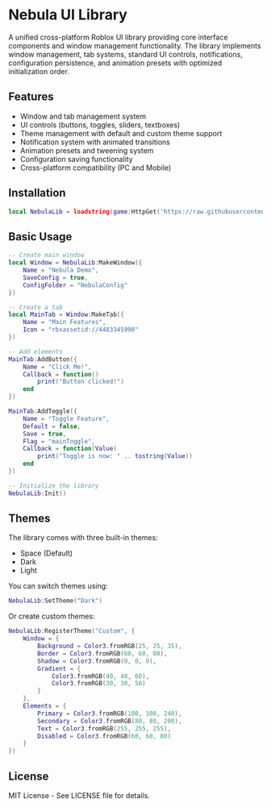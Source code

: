 # Nebula UI Library

A unified cross-platform Roblox UI library providing core interface components and window management functionality. The library implements window management, tab systems, standard UI controls, notifications, configuration persistence, and animation presets with optimized initialization order.

## Features

- Window and tab management system
- UI controls (buttons, toggles, sliders, textboxes)
- Theme management with default and custom theme support
- Notification system with animated transitions
- Animation presets and tweening system
- Configuration saving functionality
- Cross-platform compatibility (PC and Mobile)

## Installation

```lua
local NebulaLib = loadstring(game:HttpGet('https://raw.githubusercontent.com/YOUR_USERNAME/nebula-ui/main/NebulaLibrary.lua'))()
```

## Basic Usage

```lua
-- Create main window
local Window = NebulaLib:MakeWindow({
    Name = "Nebula Demo",
    SaveConfig = true,
    ConfigFolder = "NebulaConfig"
})

-- Create a tab
local MainTab = Window:MakeTab({
    Name = "Main Features",
    Icon = "rbxassetid://4483345998"
})

-- Add elements
MainTab:AddButton({
    Name = "Click Me!",
    Callback = function()
        print("Button clicked!")
    end
})

MainTab:AddToggle({
    Name = "Toggle Feature",
    Default = false,
    Save = true,
    Flag = "mainToggle",
    Callback = function(Value)
        print("Toggle is now: " .. tostring(Value))
    end
})

-- Initialize the library
NebulaLib:Init()
```

## Themes

The library comes with three built-in themes:
- Space (Default)
- Dark
- Light

You can switch themes using:
```lua
NebulaLib:SetTheme("Dark")
```

Or create custom themes:
```lua
NebulaLib:RegisterTheme("Custom", {
    Window = {
        Background = Color3.fromRGB(25, 25, 35),
        Border = Color3.fromRGB(60, 60, 80),
        Shadow = Color3.fromRGB(0, 0, 0),
        Gradient = {
            Color3.fromRGB(40, 40, 60),
            Color3.fromRGB(30, 30, 50)
        }
    },
    Elements = {
        Primary = Color3.fromRGB(100, 100, 240),
        Secondary = Color3.fromRGB(80, 80, 200),
        Text = Color3.fromRGB(255, 255, 255),
        Disabled = Color3.fromRGB(60, 60, 80)
    }
})
```

## License

MIT License - See LICENSE file for details.
